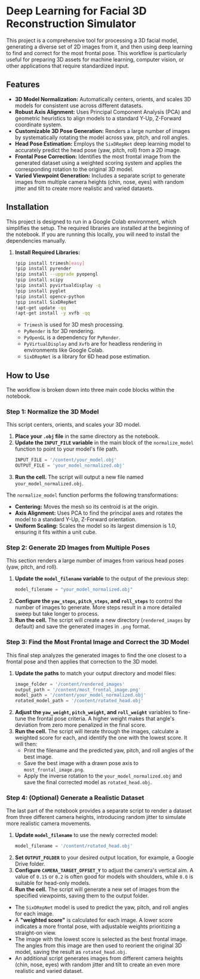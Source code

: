 # Deep Learning for Facial 3D Reconstruction Simulator

This project is a comprehensive tool for processing a 3D facial model, generating a diverse set of 2D images from it, and then using deep learning to find and correct for the most frontal pose. This workflow is particularly useful for preparing 3D assets for machine learning, computer vision, or other applications that require standardized input.

## Features

  * **3D Model Normalization:** Automatically centers, orients, and scales 3D models for consistent use across different datasets.
  * **Robust Axis Alignment:** Uses Principal Component Analysis (PCA) and geometric heuristics to align models to a standard Y-Up, Z-Forward coordinate system.
  * **Customizable 3D Pose Generation:** Renders a large number of images by systematically rotating the model across yaw, pitch, and roll angles.
  * **Head Pose Estimation:** Employs the `SixDRepNet` deep learning model to accurately predict the head pose (yaw, pitch, roll) from a 2D image.
  * **Frontal Pose Correction:** Identifies the most frontal image from the generated dataset using a weighted scoring system and applies the corresponding rotation to the original 3D model.
  * **Varied Viewpoint Generation:** Includes a separate script to generate images from multiple camera heights (chin, nose, eyes) with random jitter and tilt to create more realistic and varied datasets.

## Installation

This project is designed to run in a Google Colab environment, which simplifies the setup. The required libraries are installed at the beginning of the notebook. If you are running this locally, you will need to install the dependencies manually.

1.  **Install Required Libraries:**
    ```bash
    !pip install trimesh[easy]
    !pip install pyrender
    !pip install --upgrade pyopengl
    !pip install scipy
    !pip install pyvirtualdisplay -q
    !pip install pyglet
    !pip install opencv-python
    !pip install SixDRepNet
    !apt-get update -qq
    !apt-get install -y xvfb -qq
    ```
      * `Trimesh` is used for 3D mesh processing.
      * `PyRender` is for 3D rendering.
      * `PyOpenGL` is a dependency for `PyRender`.
      * `PyVirtualDisplay` and `Xvfb` are for headless rendering in environments like Google Colab.
      * `SixDRepNet` is a library for 6D head pose estimation.

## How to Use

The workflow is broken down into three main code blocks within the notebook.

### Step 1: Normalize the 3D Model

This script centers, orients, and scales your 3D model.

1.  **Place your `.obj` file** in the same directory as the notebook.
2.  **Update the `INPUT_FILE` variable** in the main block of the `normalize_model` function to point to your model's file path.
    ```python
    INPUT_FILE = '/content/your_model.obj'
    OUTPUT_FILE = 'your_model_normalized.obj'
    ```
3.  **Run the cell.** The script will output a new file named `your_model_normalized.obj`.

The `normalize_model` function performs the following transformations:

  * **Centering:** Moves the mesh so its centroid is at the origin.
  * **Axis Alignment:** Uses PCA to find the principal axes and rotates the model to a standard Y-Up, Z-Forward orientation.
  * **Uniform Scaling:** Scales the model so its largest dimension is 1.0, ensuring it fits within a unit cube.

### Step 2: Generate 2D Images from Multiple Poses

This section renders a large number of images from various head poses (yaw, pitch, and roll).

1.  **Update the `model_filename` variable** to the output of the previous step:
    ```python
    model_filename = "your_model_normalized.obj"
    ```
2.  **Configure the `yaw_steps`, `pitch_steps`, and `roll_steps`** to control the number of images to generate. More steps result in a more detailed sweep but take longer to process.
3.  **Run the cell.** The script will create a new directory (`rendered_images` by default) and save the generated images in `.png` format.

### Step 3: Find the Most Frontal Image and Correct the 3D Model

This final step analyzes the generated images to find the one closest to a frontal pose and then applies that correction to the 3D model.

1.  **Update the paths** to match your output directory and model files:
    ```python
    image_folder = '/content/rendered_images'
    output_path = '/content/most_frontal_image.png'
    model_path = '/content/your_model_normalized.obj'
    rotated_model_path = '/content/rotated_head.obj'
    ```
2.  **Adjust the `yaw_weight`, `pitch_weight`, and `roll_weight`** variables to fine-tune the frontal pose criteria. A higher weight makes that angle's deviation from zero more penalized in the final score.
3.  **Run the cell.** The script will iterate through the images, calculate a weighted score for each, and identify the one with the lowest score. It will then:
      * Print the filename and the predicted yaw, pitch, and roll angles of the best image.
      * Save the best image with a drawn pose axis to `most_frontal_image.png`.
      * Apply the inverse rotation to the `your_model_normalized.obj` and save the final corrected model as `rotated_head.obj`.

### Step 4: (Optional) Generate a Realistic Dataset

The last part of the notebook provides a separate script to render a dataset from three different camera heights, introducing random jitter to simulate more realistic camera movements.

1.  **Update `model_filename`** to use the newly corrected model:
    ```python
    model_filename = '/content/rotated_head.obj'
    ```
2.  **Set `OUTPUT_FOLDER`** to your desired output location, for example, a Google Drive folder.
3.  **Configure `CAMERA_TARGET_OFFSET_Y`** to adjust the camera's vertical aim. A value of `0.15` or `0.2` is often good for models with shoulders, while `0.0` is suitable for head-only models.
4.  **Run the cell.** The script will generate a new set of images from the specified viewpoints, saving them to the output folder.

* The `SixDRepNet` model is used to predict the yaw, pitch, and roll angles for each image.
* A **"weighted score"** is calculated for each image. A lower score indicates a more frontal pose, with adjustable weights prioritizing a straight-on view.
* The image with the lowest score is selected as the best frontal image. The angles from this image are then used to reorient the original 3D model, saving the result as `rotated_head.obj`.
* An additional script generates images from different camera heights (chin, nose, eyes) with random jitter and tilt to create an even more realistic and varied dataset.
